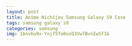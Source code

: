 ```yaml
---
layout: post
title: Anime Nichijou Samsung Galaxy S9 Case
tags: samsung galaxy s9
categories: samsung
img: 1bnvbu9x-Yojf5To0osQ3Vw7BvnIwSf1G
---
```

